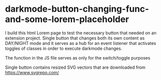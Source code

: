 # darkmode-button-changing-func-and-some-lorem-placeholder

I build this html Lorem page to test the necessary button that needed on an extension project. Single button that changes both its own content as DAY/NIGHT mode and it serves as a hub for an event listener that activates toggles of classes in order to execute darkmode changes. 

The function in the JS file serves as only for the switch/toggle purposes

Single button contains resized SVG vectors that are downloaded from https://www.svgrepo.com/
